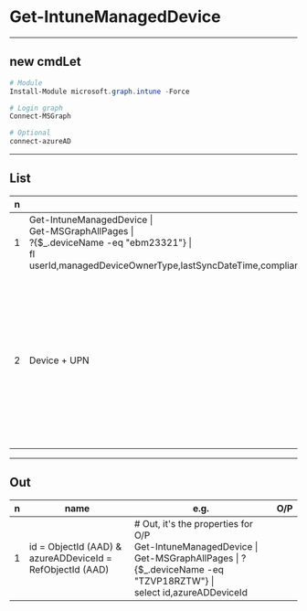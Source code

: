 # Get-IntuneManagedDevice

---

## new cmdLet
````ps1
# Module
Install-Module microsoft.graph.intune -Force

# Login graph
Connect-MSGraph

# Optional
connect-azureAD
````

---

## List
|n|name|e.g.|O/P|
|-|----|----|---|
|1|Get-IntuneManagedDevice \| <br/> Get-MSGraphAllPages \| <br/> ?{$_.deviceName -eq "ebm23321"} \| <br/> fl userId,managedDeviceOwnerType,lastSyncDateTime,complianceState,userPrincipalName,complianceGracePeriodExpirationDateTime,serialNumber,manufacturer||
|2|Device + UPN|$list_AADGroupMember = (Get-AzureADGroupMember -ObjectId "c72c7b18-c270-4ed3-b376-5c68d874c83e" -All $true).DisplayName<br/><br/>foreach ($list_deviceIntune in $list_AADGroupMember){<br/>&ensp;Get-IntuneManagedDevice \| Get-MSGraphAllPages \| ?{$_.deviceName -eq $list_deviceIntune } \|<br/>&ensp;select deviceName,UserPrincipalName<br/>}|

---

## Out
|n|name|e.g.|O/P|
|-|----|----|---|
|1|id = ObjectId (AAD) & azureADDeviceId = RefObjectId (AAD)   |# Out, it's the properties for O/P<br/> Get-IntuneManagedDevice \| Get-MSGraphAllPages \| ?{$_.deviceName -eq "TZVP18RZTW"} \|<br/>select id,azureADDeviceId|
